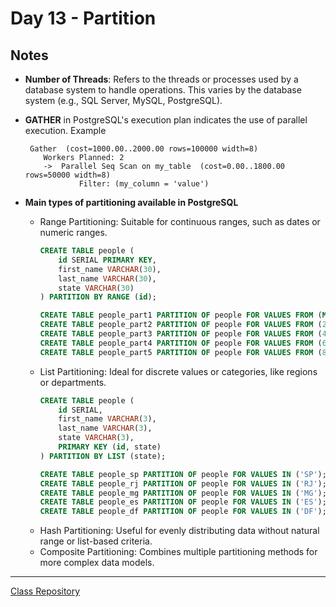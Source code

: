 # Day 13 - Partition


## Notes

- **Number of Threads**: Refers to the threads or processes used by a database system to handle operations. This varies by the database system (e.g., SQL Server, MySQL, PostgreSQL).

- **GATHER** in PostgreSQL's execution plan indicates the use of parallel execution. Example
    ```
     Gather  (cost=1000.00..2000.00 rows=100000 width=8)
        Workers Planned: 2
        ->  Parallel Seq Scan on my_table  (cost=0.00..1800.00 rows=50000 width=8)
                Filter: (my_column = 'value')
    ```

- **Main types of partitioning available in PostgreSQL**
    - Range Partitioning: Suitable for continuous ranges, such as dates or numeric ranges.
        ```sql
        CREATE TABLE people (
            id SERIAL PRIMARY KEY,
            first_name VARCHAR(30),
            last_name VARCHAR(30),
            state VARCHAR(30)
        ) PARTITION BY RANGE (id);

        CREATE TABLE people_part1 PARTITION OF people FOR VALUES FROM (MINVALUE) TO (2000001);
        CREATE TABLE people_part2 PARTITION OF people FOR VALUES FROM (2000001) TO (4000001);
        CREATE TABLE people_part3 PARTITION OF people FOR VALUES FROM (4000001) TO (6000001);
        CREATE TABLE people_part4 PARTITION OF people FOR VALUES FROM (6000001) TO (8000001);
        CREATE TABLE people_part5 PARTITION OF people FOR VALUES FROM (8000001) TO (MAXVALUE);
        ```
    - List Partitioning: Ideal for discrete values or categories, like regions or departments.
        ```sql
        CREATE TABLE people (
            id SERIAL,
            first_name VARCHAR(3),
            last_name VARCHAR(3),
            state VARCHAR(3),
            PRIMARY KEY (id, state)
        ) PARTITION BY LIST (state);

        CREATE TABLE people_sp PARTITION OF people FOR VALUES IN ('SP');
        CREATE TABLE people_rj PARTITION OF people FOR VALUES IN ('RJ');
        CREATE TABLE people_mg PARTITION OF people FOR VALUES IN ('MG');
        CREATE TABLE people_es PARTITION OF people FOR VALUES IN ('ES');
        CREATE TABLE people_df PARTITION OF people FOR VALUES IN ('DF');
        ```
    - Hash Partitioning: Useful for evenly distributing data without natural range or list-based criteria.
    - Composite Partitioning: Combines multiple partitioning methods for more complex data models.

--------------
[Class Repository](https://github.com/lvgalvao/data-engineering-roadmap/tree/main/Bootcamp%20-%20SQL%20e%20Analytics/Aula-13)

